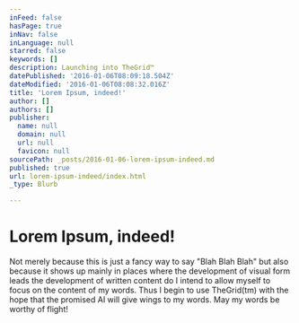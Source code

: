 ```yaml
---
inFeed: false
hasPage: true
inNav: false
inLanguage: null
starred: false
keywords: []
description: Launching into TheGrid™
datePublished: '2016-01-06T08:09:18.504Z'
dateModified: '2016-01-06T08:08:32.016Z'
title: 'Lorem Ipsum, indeed!'
author: []
authors: []
publisher:
  name: null
  domain: null
  url: null
  favicon: null
sourcePath: _posts/2016-01-06-lorem-ipsum-indeed.md
published: true
url: lorem-ipsum-indeed/index.html
_type: Blurb

---
```

# Lorem Ipsum, indeed!

Not merely because this is just a fancy way to say "Blah Blah Blah" but also because it shows up mainly in places where the development of visual form leads the development of written content do I intend to allow myself to focus on the content of my words.  Thus I begin to use TheGrid(tm) with the hope that the promised AI will give wings to my words.  May my words be worthy of flight!